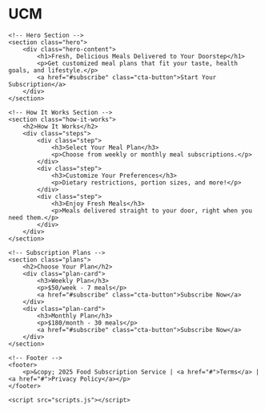 # UCM <!DOCTYPE html>
<html lang="en">
<head>
    <meta charset="UTF-8">
    <meta name="viewport" content="width=device-width, initial-scale=1.0">
    <title>Food Subscription Service</title>
    <link rel="stylesheet" href="styles.css">
</head>
<body>

    <!-- Hero Section -->
    <section class="hero">
        <div class="hero-content">
            <h1>Fresh, Delicious Meals Delivered to Your Doorstep</h1>
            <p>Get customized meal plans that fit your taste, health goals, and lifestyle.</p>
            <a href="#subscribe" class="cta-button">Start Your Subscription</a>
        </div>
    </section>

    <!-- How It Works Section -->
    <section class="how-it-works">
        <h2>How It Works</h2>
        <div class="steps">
            <div class="step">
                <h3>Select Your Meal Plan</h3>
                <p>Choose from weekly or monthly meal subscriptions.</p>
            </div>
            <div class="step">
                <h3>Customize Your Preferences</h3>
                <p>Dietary restrictions, portion sizes, and more!</p>
            </div>
            <div class="step">
                <h3>Enjoy Fresh Meals</h3>
                <p>Meals delivered straight to your door, right when you need them.</p>
            </div>
        </div>
    </section>

    <!-- Subscription Plans -->
    <section class="plans">
        <h2>Choose Your Plan</h2>
        <div class="plan-card">
            <h3>Weekly Plan</h3>
            <p>$50/week - 7 meals</p>
            <a href="#subscribe" class="cta-button">Subscribe Now</a>
        </div>
        <div class="plan-card">
            <h3>Monthly Plan</h3>
            <p>$180/month - 30 meals</p>
            <a href="#subscribe" class="cta-button">Subscribe Now</a>
        </div>
    </section>

    <!-- Footer -->
    <footer>
        <p>&copy; 2025 Food Subscription Service | <a href="#">Terms</a> | <a href="#">Privacy Policy</a></p>
    </footer>

    <script src="scripts.js"></script>
</body>
</html>
